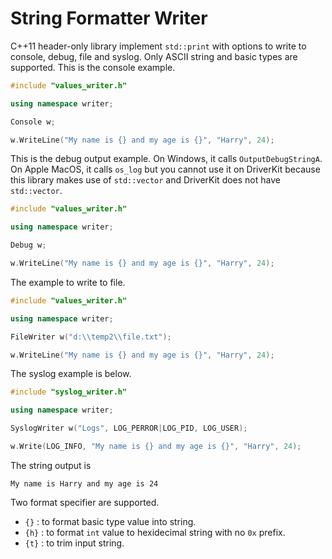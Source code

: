 # String Formatter Writer

C++11 header-only library implement `std::print` with options to write to console, debug, file and syslog. Only ASCII string and basic types are supported. This is the console example.

```Cpp
#include "values_writer.h"

using namespace writer;

Console w;

w.WriteLine("My name is {} and my age is {}", "Harry", 24);
```

This is the debug output example. On Windows, it calls `OutputDebugStringA`. On Apple MacOS, it calls `os_log` but you cannot use it on DriverKit because this library makes use of `std::vector` and DriverKit does not have `std::vector`.

```Cpp
#include "values_writer.h"

using namespace writer;

Debug w;

w.WriteLine("My name is {} and my age is {}", "Harry", 24);
```

The example to write to file.

```Cpp
#include "values_writer.h"

using namespace writer;

FileWriter w("d:\\temp2\\file.txt");

w.WriteLine("My name is {} and my age is {}", "Harry", 24);
```

The syslog example is below.

```Cpp
#include "syslog_writer.h"

using namespace writer;

SyslogWriter w("Logs", LOG_PERROR|LOG_PID, LOG_USER);

w.Write(LOG_INFO, "My name is {} and my age is {}", "Harry", 24);
```

The string output is 

```
My name is Harry and my age is 24
```

Two format specifier are supported.

* `{}` : to format basic type value into string.
* `{h}` : to format `int` value to hexidecimal string with no `0x` prefix.
* `{t}` : to trim input string.
